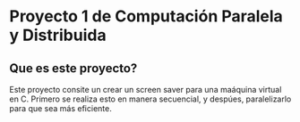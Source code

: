 # Proyecto 1 de Computación Paralela y Distribuida

## Que es este proyecto?

Este proyecto consite un crear un screen saver para una maáquina virtual en C. Primero se realiza esto en manera secuencial, y despúes, paralelizarlo para que sea más eficiente.
